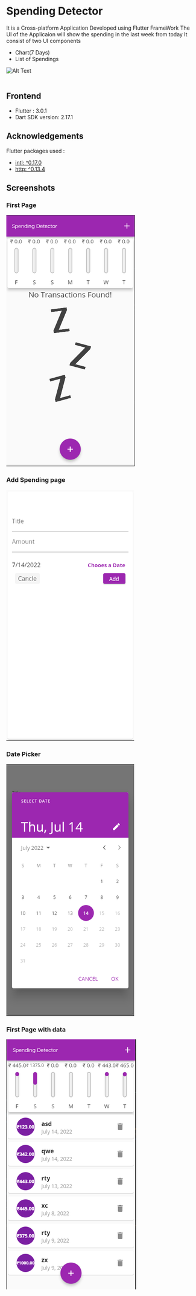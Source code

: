 
# Spending Detector 
It is a Cross-platform Application Developed using Flutter FrameWork
The UI of the Applicaion will show the spending in the last week from today
It consist of two UI components 
- Chart(7 Days)
- List of Spendings

![Alt Text](https://github.com/Akshat-kush007/Web-D-BackUp/blob/main/Assets/gifs/spending.gif)<br><br>

## Frontend

- Flutter : 3.0.1
- Dart SDK version: 2.17.1

## Acknowledgements
Flutter packages used : 
 - [intl: ^0.17.0](https://pub.dev/packages/intl)
 - [http: ^0.13.4](https://pub.dev/packages/http)


## Screenshots

### First Page
![App Screenshot](https://raw.githubusercontent.com/Akshat-kush007/Spending-Detector/main/assets/images/s1.png)


### Add Spending page
![App Screenshot](https://raw.githubusercontent.com/Akshat-kush007/Spending-Detector/main/assets/images/s2.png)

### Date Picker
![App Screenshot](https://raw.githubusercontent.com/Akshat-kush007/Spending-Detector/main/assets/images/s3.png)


### First Page with data
![App Screenshot](https://raw.githubusercontent.com/Akshat-kush007/Spending-Detector/main/assets/images/s4.png)

